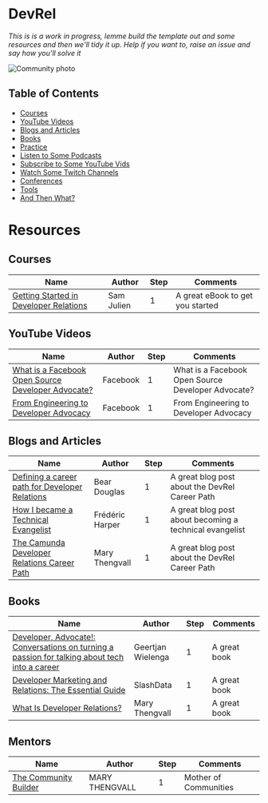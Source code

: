 # DevRel
*This is is a work in progress, lemme build the template out and some resources and then we'll tidy it up. Help if you want to, raise an issue and say how you'll solve it*

<p><img align="center" src="https://github.com/msandfor/DevRel/blob/main/assets/community.jpg" alt="Community photo"></p>
<p align="center"></p>



## Table of Contents
* [Courses](#courses)
* [YouTube Videos](#youtube-videos)
* [Blogs and Articles](#blogs-and-articles)
* [Books](#books)
* [Practice](#practice)
* [Listen to Some Podcasts](#listen-to-some-podcasts)
* [Subscribe to Some YouTube Vids](#subscribe-to-some-youtube-vids)
* [Watch Some Twitch Channels](#watch-some-twitch-channels)
* [Conferences](#conferences)
* [Tools](#free-tools)
* [And Then What?](#and-then-what?)

# Resources

## Courses

| Name | Author | Step | Comments |  
|------|--------|------------------|----------------|  
| [Getting Started in Developer Relations](https://learn.samjulien.com/courses/getting-started-in-developer-relations) | Sam Julien | 1 | A great eBook to get you started |


## YouTube Videos

| Name | Author | Step | Comments |  
|------|--------|------------------|----------------|  
| [What is a Facebook Open Source Developer Advocate?](https://www.youtube.com/watch?v=XdS5FNoTbgs&list=PLzIwronG0sE5XTF09jsQtjuRJiMVQzY9_) | Facebook | 1 | What is a Facebook Open Source Developer Advocate? |
| [From Engineering to Developer Advocacy](https://www.youtube.com/watch?v=9c5j0fCh81c&list=PLzIwronG0sE5XTF09jsQtjuRJiMVQzY9_&index=2) |Facebook | 1 | From Engineering to Developer Advocacy |

## Blogs and Articles

| Name | Author | Step | Comments |  
|------|--------|------------------|----------------|  
| [Defining a career path for Developer Relations](https://slack.engineering/defining-a-career-path-for-developer-relations/) |Bear Douglas | 1 | A great blog post about the DevRel Career Path |
| [How I became a Technical Evangelist](https://fred.dev/how-i-became-a-technical-evangelist/) |Frédéric Harper | 1 | A great blog post about becoming a technical evangelist |
| [The Camunda Developer Relations Career Path](https://www.marythengvall.com/blog/2020/6/29/the-camunda-developer-relations-career-path) | Mary Thengvall | 1 | A great blog post about the DevRel Career Path |




## Books

| Name | Author | Step | Comments |  
|------|--------|------------------|----------------|  
| [Developer, Advocate!: Conversations on turning a passion for talking about tech into a career](https://www.amazon.com/gp/product/1789138744/ref=ox_sc_act_title_1?smid=ATVPDKIKX0DER&psc=1) |Geertjan Wielenga | 1 | A great book |
| [Developer Marketing and Relations: The Essential Guide](https://www.amazon.com/gp/product/B08KH3T5TN/ref=ox_sc_act_title_2?smid=ATVPDKIKX0DER&psc=1) |SlashData | 1 | A great book |
| [What Is Developer Relations?](https://www.marythengvall.com/blog/2019/5/22/what-is-developer-relations-and-why-should-you-care) | Mary Thengvall | 1 | A great book |

## Mentors

| Name | Author | Step | Comments |  
|------|--------|------------------|----------------|  
| [The Community Builder](https://www.marythengvall.com/) | MARY THENGVALL | 1 | Mother of Communities |

